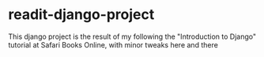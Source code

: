 # readit-django-project

This django project is the result of my following the "Introduction to Django" tutorial at Safari Books Online, with minor tweaks here and there
